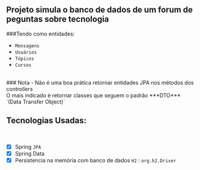 ## Projeto simula o banco de dados de um forum de peguntas sobre tecnologia
###Tendo como entidades:
- `Mensagens`
- `Usuários`
- `Tópicos`
- `Cursos` 
<br>
### Nota
  - Não é uma boa prática retornar entidades JPA nos métodos dos controllers <br> O mais indicado é retornar classes que seguem o padrão ***DTO*** `(Data Transfer Object)`

## Tecnologias Usadas:
<br>

- [x] Spring `JPA`
- [x] Spring Data
- [x] Persistencia na memória com banco de dados `H2` : `org.h2.Driver`